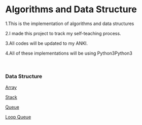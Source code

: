 <!DOCTYPE html>
<html lang="en">
<head>
    <meta charset="UTF-8">

</head>
<body>
<h1>Algorithms and Data Structure</h1>
<p>1.This is the implementation of algorithms and data structures</p>
<p>2.I made this project to track my self-teaching process.</p>
<p>3.All codes will be updated to my ANKI.</p>
<p>4.All of these implementations will be using <bold>Python3</bold>Python3</p>
<br>
<h3>Data Structure</h3>
<div col-mid-6><p><a href="array.py">Array</a></p>
<p><a href="stack.py">Stack</a></p>  
<p><a href="queue.py">Queue</a></p> 
<p><a href="queue_loop_q.py">Loop Queue</a></p> 
    </div>

</body>
</html>
